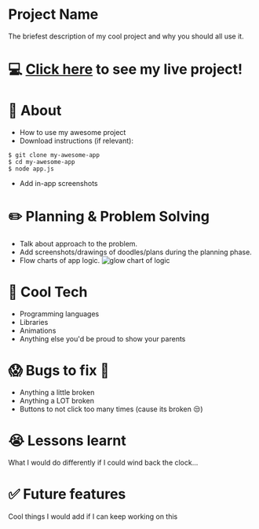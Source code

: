 # Project Name
The briefest description of my cool project and why you should all use it.

# :computer: [Click here](https://www.youtube.com/watch?v=dQw4w9WgXcQ) to see my live project!

# :page_facing_up: About
- How to use my awesome project
- Download instructions (if relevant):

```
$ git clone my-awesome-app
$ cd my-awesome-app
$ node app.js
```
- Add in-app screenshots

# :pencil2: Planning & Problem Solving
- Talk about approach to the problem.
- Add screenshots/drawings of doodles/plans during the planning phase.
- Flow charts of app logic.
![glow chart of logic](https://images.unsplash.com/photo-1581291518633-83b4ebd1d83e?ixlib=rb-1.2.1&ixid=MnwxMjA3fDB8MHxwaG90by1wYWdlfHx8fGVufDB8fHx8&auto=format&fit=crop&w=1170&q=80)

# :rocket: Cool Tech
- Programming languages
- Libraries
- Animations
- Anything else you'd be proud to show your parents

# :scream: Bugs to fix :poop:
- Anything a little broken
- Anything a LOT broken
- Buttons to not click too many times (cause its broken :unamused:)

# :sob: Lessons learnt
What I would do differently if I could wind back the clock...

# :white_check_mark: Future features
Cool things I would add if I can keep working on this
